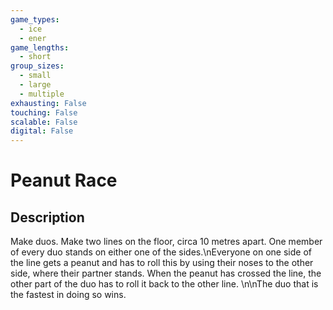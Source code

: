 ```yaml
---
game_types:
  - ice
  - ener
game_lengths:
  - short
group_sizes:
  - small
  - large
  - multiple
exhausting: False
touching: False
scalable: False
digital: False
---
```

# Peanut Race

## Description
Make duos. Make two lines on the floor, circa 10 metres apart. One member of every duo stands on either one of the sides.\nEveryone on one side of the line gets a peanut and has to roll this by using their noses to the other side, where their partner stands. When the peanut has crossed the line, the other part of the duo has to roll it back to the other line. \n\nThe duo that is the fastest in doing so wins.
